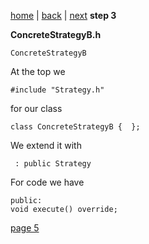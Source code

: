 [home](./page01.md) | [back](./page03.md) | [next](./page03.md)
**step 3**

**ConcreteStrategyB.h**
```
ConcreteStrategyB
```
At the top we
```
#include "Strategy.h"
```
for our class
```
class ConcreteStrategyB {  };
```
We extend it with
```
 : public Strategy
```
For code we have
```
public:
void execute() override;
```

[page 5](./page05.md)
